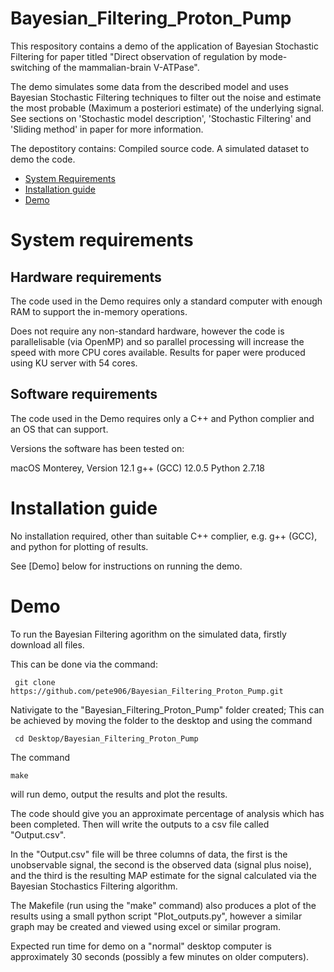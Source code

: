 # Bayesian_Filtering_Proton_Pump
This respository contains a demo of the application of Bayesian Stochastic Filtering for paper titled "Direct observation of regulation by mode-switching of the mammalian-brain V-ATPase".

The demo simulates some data from the described model and uses Bayesian Stochastic Filtering techniques to filter out the noise and estimate the most probable (Maximum a posteriori estimate) of the underlying signal. See sections on 'Stochastic model description', 'Stochastic Filtering' and 'Sliding method' in paper for more information.

The depostitory contains:
 Compiled source code.
 A simulated dataset to demo the code.

- [System Requirements](#system-requirements)
- [Installation guide](#installation_guide)
- [Demo](#demo)

# System requirements
  
 ## Hardware requirements
  The code used in the Demo requires only a standard computer with enough RAM to support the in-memory operations.

  Does not require any non-standard hardware, however the code is parallelisable (via OpenMP) and so parallel processing will increase the speed with more CPU cores available. Results for paper were produced using KU server with 54 cores.
 
 ## Software requirements
  The code used in the Demo requires only a C++ and Python complier and an OS that can support. 
  
  Versions the software has been tested on:
  
  macOS Monterey, Version 12.1
  g++ (GCC) 12.0.5
  Python 2.7.18

# Installation guide

  No installation required, other than suitable C++ complier, e.g. g++ (GCC), and python for plotting of results.
  
  See [Demo] below for instructions on running the demo.

# Demo

  To run the Bayesian Filtering agorithm on the simulated data, firstly download all files. 
  
  This can be done via the command:
  ```
   git clone https://github.com/pete906/Bayesian_Filtering_Proton_Pump.git
  ```
  Nativigate to the "Bayesian_Filtering_Proton_Pump" folder created; This can be achieved by moving the folder to the desktop and using the command 
  ```
   cd Desktop/Bayesian_Filtering_Proton_Pump
  ```
  The command 
  ```
  make
  ```
  will run demo, output the results and plot the results.
  

  The code should give you an approximate percentage of analysis which has been completed. Then will write the outputs to a csv file called "Output.csv".
  
  In the "Output.csv" file will be three columns of data, the first is the unobservable signal, the second is the observed data (signal plus noise), and the third is the resulting MAP estimate for the signal calculated via the Bayesian Stochastics Filtering algorithm. 
 
  The Makefile (run using the "make" command) also produces a plot of the results using a small python script "Plot_outputs.py", however a similar graph may be created and viewed using excel or similar program.

  Expected run time for demo on a "normal" desktop computer is approximately 30 seconds (possibly a few minutes on older computers).

